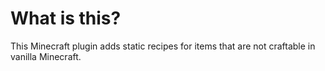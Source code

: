 # What is this?
This Minecraft plugin adds static recipes for items that are not craftable in vanilla Minecraft.
